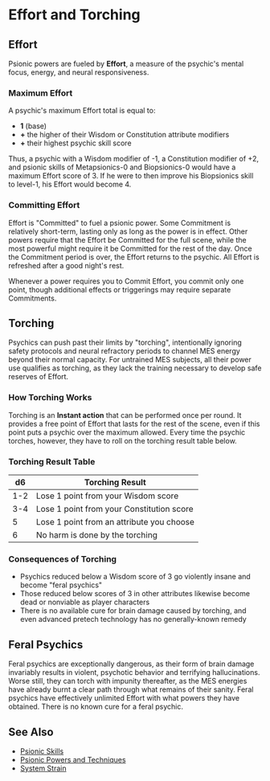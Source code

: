 # Effort and Torching

## Effort

Psionic powers are fueled by **Effort**, a measure of the psychic's mental focus, energy, and neural responsiveness. 

### Maximum Effort

A psychic's maximum Effort total is equal to:
- **1** (base)
- **+** the higher of their Wisdom or Constitution attribute modifiers
- **+** their highest psychic skill score

Thus, a psychic with a Wisdom modifier of -1, a Constitution modifier of +2, and psionic skills of Metapsionics-0 and Biopsionics-0 would have a maximum Effort score of 3. If he were to then improve his Biopsionics skill to level-1, his Effort would become 4.

### Committing Effort

Effort is "Committed" to fuel a psionic power. Some Commitment is relatively short-term, lasting only as long as the power is in effect. Other powers require that the Effort be Committed for the full scene, while the most powerful might require it be Committed for the rest of the day. Once the Commitment period is over, the Effort returns to the psychic. All Effort is refreshed after a good night's rest.

Whenever a power requires you to Commit Effort, you commit only one point, though additional effects or triggerings may require separate Commitments.

## Torching

Psychics can push past their limits by "torching", intentionally ignoring safety protocols and neural refractory periods to channel MES energy beyond their normal capacity. For untrained MES subjects, all their power use qualifies as torching, as they lack the training necessary to develop safe reserves of Effort.

### How Torching Works

Torching is an **Instant action** that can be performed once per round. It provides a free point of Effort that lasts for the rest of the scene, even if this point puts a psychic over the maximum allowed. Every time the psychic torches, however, they have to roll on the torching result table below.

### Torching Result Table

| d6 | Torching Result |
|----|-----------------|
| 1-2 | Lose 1 point from your Wisdom score |
| 3-4 | Lose 1 point from your Constitution score |
| 5 | Lose 1 point from an attribute you choose |
| 6 | No harm is done by the torching |

### Consequences of Torching

- Psychics reduced below a Wisdom score of 3 go violently insane and become "feral psychics"
- Those reduced below scores of 3 in other attributes likewise become dead or nonviable as player characters
- There is no available cure for brain damage caused by torching, and even advanced pretech technology has no generally-known remedy

## Feral Psychics

Feral psychics are exceptionally dangerous, as their form of brain damage invariably results in violent, psychotic behavior and terrifying hallucinations. Worse still, they can torch with impunity thereafter, as the MES energies have already burnt a clear path through what remains of their sanity. Feral psychics have effectively unlimited Effort with what powers they have obtained. There is no known cure for a feral psychic.

## See Also

- [Psionic Skills](psionic-skills.md)
- [Psionic Powers and Techniques](psionic-powers-techniques.md)
- [System Strain](system-strain.md)